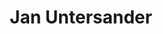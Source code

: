 ---
title: "Jan Untersander"
draft: false
type: about-us
# post image
image: "/images/ins/about-us/jan-untersander.jpeg"
# This is the meta description used by search engines (see https://moz.com/learn/seo/meta-description)
# Recommended length: 50–160 characters (Google truncates snippets to ~155–160 characters)
description: "Network Engineer at INS Institute for Networked Solutions in eastern Switzerland."
# Weight determines the order in which the team members are listed in the about us page. Team members with the same weight get sorted alphabetically according to their 'title'.
weight: 3
email: "jan-untersander@ost.ch"
function: 
  - "Network Engineer"
certifications:
tags: 
  - "networkautomation"
  - "kubernetes"
---